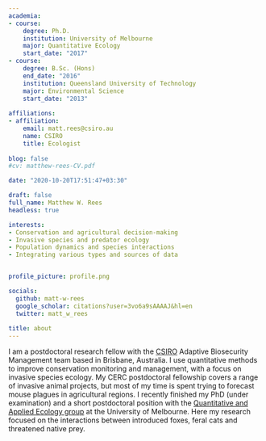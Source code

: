 ```yaml
---
academia:
- course:
    degree: Ph.D.
    institution: University of Melbourne
    major: Quantitative Ecology
    start_date: "2017"
- course:
    degree: B.Sc. (Hons)
    end_date: "2016"
    institution: Queensland University of Technology
    major: Environmental Science
    start_date: "2013"
    
affiliations:
- affiliation:
    email: matt.rees@csiro.au
    name: CSIRO 
    title: Ecologist
    
blog: false
#cv: matthew-rees-CV.pdf

date: "2020-10-20T17:51:47+03:30"

draft: false
full_name: Matthew W. Rees
headless: true

interests:
- Conservation and agricultural decision-making
- Invasive species and predator ecology
- Population dynamics and species interactions
- Integrating various types and sources of data


profile_picture: profile.png

socials:
  github: matt-w-rees
  google_scholar: citations?user=3vo6a9sAAAAJ&hl=en
  twitter: matt_w_rees
  
title: about
---
```


I am a postdoctoral research fellow with the [CSIRO](https://www.csiro.au) Adaptive Biosecurity Management team based in Brisbane, Australia. I use quantitative methods to improve conservation monitoring and management, with a focus on invasive species ecology. My CERC postdoctoral fellowship covers a range of invasive animal projects, but most of my time is spent trying to forecast mouse plagues in agricultural regions. I recently finished my PhD (under examination) and a short postdoctoral position with the [Quantitative and Applied Ecology group](https://qaeco.com) at the University of Melbourne. Here my research focused on the interactions between introduced foxes, feral cats and threatened native prey.   
